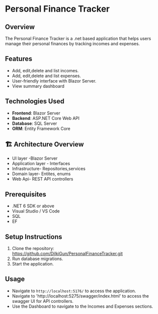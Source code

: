# Personal Finance Tracker

## Overview
The Personal Finance Tracker is a .net based application that helps users manage their personal finances by tracking incomes and expenses.

## Features
- Add, edit,delete and list incomes.
- Add, edit,delete and list expenses.
- User-friendly interface with Blazor Server.
- View summary dashboard

## Technologies Used
- **Frontend**: Blazor Server
- **Backend**: ASP.NET Core Web API
- **Database**: SQL Server
- **ORM**: Entity Framework Core

## 🏗️ Architecture Overview

- UI layer -Blazor Server
- Application layer - Interfaces
- Infrastructure- Repositories,services
- Domain layer- Entites, enums
- Web Api- REST API controllers

## Prerequisites
- .NET 6 SDK or above
- Visual Studio / VS Code
- SQL
- EF

## Setup Instructions
1. Clone the repository: https://github.com/DilkiGun/PersonalFinanceTracker.git
2. Run database migrations.
3. Start the application.

## Usage
- Navigate to `http://localhost:5176/` to access the application.
- Navigate to 'http://localhost:5275/swagger/index.html' to access the swagger UI for API controllers.
- Use the Dashboard to navigate to the Incomes and Expenses sections.

   
